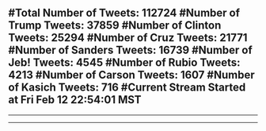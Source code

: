 #Total Number of Tweets: 112724 
#Number of Trump Tweets: 37859
#Number of Clinton Tweets: 25294
#Number of Cruz Tweets: 21771
#Number of Sanders Tweets: 16739
#Number of Jeb! Tweets: 4545
#Number of Rubio Tweets: 4213
#Number of Carson Tweets: 1607
#Number of Kasich Tweets: 716
#Current Stream Started at Fri Feb 12 22:54:01 MST
---
---
---
